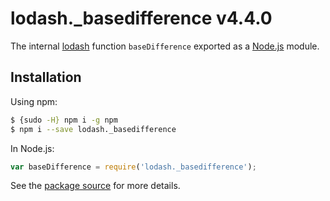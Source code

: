 # lodash._basedifference v4.4.0

The internal [lodash](https://lodash.com/) function `baseDifference` exported as a [Node.js](https://nodejs.org/) module.

## Installation

Using npm:
```bash
$ {sudo -H} npm i -g npm
$ npm i --save lodash._basedifference
```

In Node.js:
```js
var baseDifference = require('lodash._basedifference');
```

See the [package source](https://github.com/lodash/lodash/blob/4.4.0-npm-packages/lodash._basedifference) for more details.
